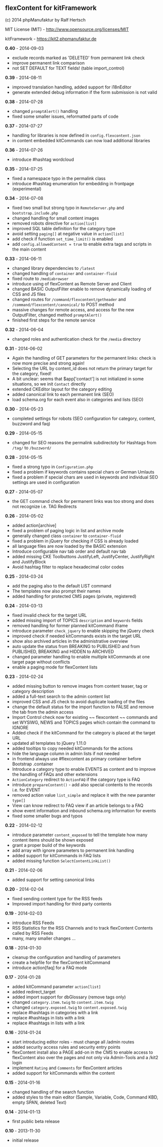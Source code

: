 ## flexContent for kitFramework ##

(c) 2014 phpManufaktur by Ralf Hertsch

MIT License (MIT) - <http://www.opensource.org/licenses/MIT>

kitFramework - <https://kit2.phpmanufaktur.de>

**0.40** - 2014-09-03

* exclude records marked as 'DELETED' from permanent link check
* improve permanent link comparison
* not SET DEFAULT for TEXT fields! (table import_control)

**0.39** - 2014-08-11

* improved translation handling, added support for i18nEditor
* generate extended debug information if the form submission is not valid

**0.38** - 2014-07-28

* changed `promptAlert()` handling
* fixed some smaller issues, reformatted parts of code

**0.37** - 2014-07-27

* handling for libraries is now defined in `config.flexcontent.json`
* in content embedded kitCommands can now load additional libraries

**0.36** - 2014-07-26

* introduce #hashtag wordcloud

**0.35** - 2014-07-25

* fixed a namespace typo in the permalink class
* introduce #hashtag enumeration for embedding in frontpage (experimental)

**0.34** - 2014-07-08

* fixed two small but strong typo in `RemoteServer.php` and `bootstrap.include.php`
* changed handling for small content images
* removed robots directive for `action[list]`
* improved SQL table definition for the category type
* avoid setting `paging[]` at negative value in `action[list]`
* add check if function `set_time_limit()` is enabled
* add `config.allowedContent = true` to enable extra tags and scripts in the main content

**0.33** - 2014-06-11

* changed library dependencies to `/latest`
* changed handling of `container` and `container-fluid`
* fixed route to `/mediabrowser`
* introduce using of flexContent as Remote Server and Client
* changed BASIC OutputFilter enable to remove dynamically loading of CSS and JS files
* changed routes for `/command/flexcontent/getheader` and `/command/flexcontent/canonical/` to POST method
* massive changes for remote access, and access for the new OutputFilter, changed method `promptAlert()`
* finished first steps for the remote service

**0.32** - 2014-06-04

* changed roles and authentication check for the `/media` directory

**0.31** - 2014-06-02

* Again the handling of GET parameters for the permanent links: check is now more precise and strong again!
* Selecting the URL by content_id does not return the primary target for the category, fixed!
* A bit unclear: seems that $app['contact'] is not initialized in some situations, so we init `Contact` directly
* extended CKEditor layout for the category editing
* added canonical link to each permanent link (SEO)
* load schema.org for each event also in categories and lists (SEO)

**0.30** - 2014-05-23

* completed settings for robots (SEO configuration for category, content, buzzword and faq)

**0.29** - 2014-05-15

* changed for SEO reasons the permalink subdirectoty for Hashtags from `/tag/` to `/buzzword/`

**0.28** - 2014-05-15

* fixed a strong typo in `Configuration.php`
* fixed a problem if keywords contains special chars or German Umlauts
* fixed a problem if special chars are used in keywords and individual SEO settings are used in configuration

**0.27** - 2014-05-07

* the GET command check for permanent links was too strong and does not recognize i.e. TAG Redirects

**0.26** - 2014-05-02

* added action[archive]
* fixed a problem of paging logic in list and archive mode
* generally changed class `container` to `container-fluid`
* fixed a problem in jQuery for checking if CSS is already loaded
* all language files are now loaded by the BASIC extension
* Introduce configurable nav tab order and default nav tab
* added missing CKE Toolbuttons JustifyLeft, JustifyCenter, JustifyRight and JustifyBlock
* Avoid hashtag filter to replace hexadecimal color codes

**0.25** - 2014-03-24

* add the paging also to the default LIST command
* The templates now also prompt their names
* added handling for protected CMS pages (private, registered)

**0.24** - 2014-03-13

* fixed invalid check for the target URL
* added missing import of TOPICS `description` and `keywords` fields
* removed handling for former planned kitCommand iframe
* introduce parameter `check_jquery` to enable skipping the jQuery check
* improved check if needed kitCommands exists in the target URL
* show also archived articles in the administrative overview
* auto update the status from BREAKING to PUBLISHED and from PUBLISHED, BREAKING and HIDDEN to ARCHIVED
* changed parameter handling to enable multiple kitCommands at one target page without conflicts
* enable a paging mode for flexContent lists

**0.23** - 2014-02-24

* added missing button to remove images from content teaser, tag or category description
* added a full-text search to the admin content list
* improved CSS and JS check to avoid duplicate loading of the files
* change the default status for the import function to FALSE and remove the tab from the admin access
* Import Control check now for existing ~~ flexcontent ~~ commands and set WYSIWG, NEWS and TOPICS pages which contain the command to IGNORE
* Added check if the kitCommand for the category is placed at the target URL
* updated all templates to jQuery 1.11.0 
* added tooltips to copy needed kitCommands for the actions
* hide the language column in admin lists if not needed
* in frontend always use #flexcontent as primary container before Bootstrap .container
* Introduce a category type to enable EVENTS as content and to improve the handling of FAQs and other extensions
* `ActionCategory` redirect to `ActionFAQ` if the category type is FAQ
* introduce `prepareContent()` - add also special contents to the records i.e. for EVENT
* removed action value `list_simple` and replace it with the new paramter `type[]`
* View can know redirect to FAQ view if an article belongs to a FAQ
* show event information and inbound schema.org information for events
* fixed some smaller bugs and typos

**0.22** - 2014-02-12

* introduce parameter `content_exposed` to tell the template how many content items should be shown exposed
* grant a proper build of the keywords
* add array with ignore parameters to permanent link handling
* added support for kitCommands in FAQ lists
* added missing function `SelectContentLinkList()`

**0.21** - 2014-02-06

* added support for setting canonical links

**0.20** - 2014-02-04

* fixed sending content type for the RSS feeds
* Improved import handling for third party contents

**0.19** - 2014-02-03

* introduce RSS Feeds
* RSS Statistics for the RSS Channels and to track flexContent Contents called by RSS Feeds
* many, many smaller changes ...

**0.18** - 2014-01-30

* cleanup the configuration and handling of parameters
* create a helpfile for the flexContent kitCommand
* introduce action[faq] for a FAQ mode

**0.17** - 2014-01-28

* added kitCommand parameter `action[list]`
* added redirect_target
* added import support for dbGlossary (remove tags only)
* changed `category.item.twig` to `content.item.twig`
* changed `category.exposed.twig` to `content.exposed.twig`
* replace #hashtags in categories with a link
* replace #hashtags in lists with a link
* replace #hashtags in lists with a link

**0.16** - 2014-01-24

* start introducing editor roles - must change all /admin routes
* added security access rules and security entry points
* flexContent install also a PAGE add-on in the CMS to enable access to flexContent also over the pages and not only via Admin-Tools and a /kit2 login
* implement `Rating` and `Comments` for flexContent articles
* added support for kitCommands within the content

**0.15** - 2014-01-16

* changed handling of the search function
* added styles to the main editor (Sample, Variable, Code, Command KBD, empty SPAN, deleted Text)

**0.14** - 2014-01-13

* first public beta release

**0.10** - 2013-11-30

* initial release